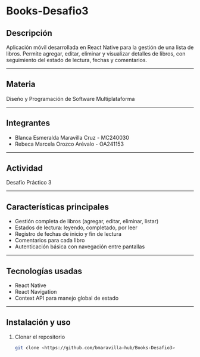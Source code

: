 # Books-Desafio3

## Descripción
Aplicación móvil desarrollada en React Native para la gestión de una lista de libros. Permite agregar, editar, eliminar y visualizar detalles de libros, con seguimiento del estado de lectura, fechas y comentarios.

---

## Materia
Diseño y Programación de Software Multiplataforma

---

## Integrantes
- Blanca Esmeralda Maravilla Cruz - MC240030  
- Rebeca Marcela Orozco Arévalo - OA241153

---

## Actividad
Desafío Práctico 3

---

## Características principales
- Gestión completa de libros (agregar, editar, eliminar, listar)
- Estados de lectura: leyendo, completado, por leer
- Registro de fechas de inicio y fin de lectura
- Comentarios para cada libro
- Autenticación básica con navegación entre pantallas

---

## Tecnologías usadas
- React Native
- React Navigation
- Context API para manejo global de estado

---

## Instalación y uso

1. Clonar el repositorio  
   ```bash
   git clone <https://github.com/bmaravilla-hub/Books-Desafio3>
